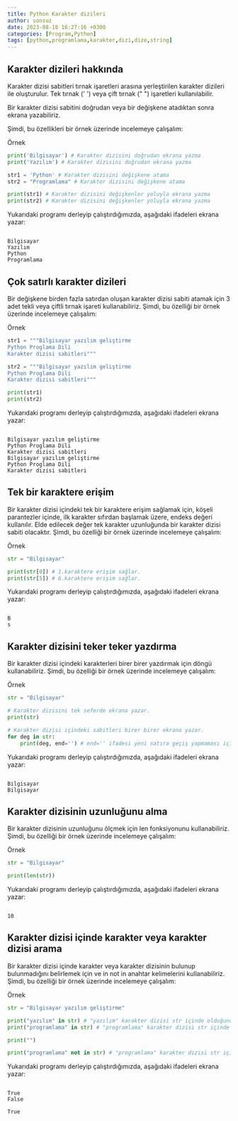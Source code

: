 ```yaml
---
title: Python Karakter dizileri
author: sonsuz
date: 2023-08-18 16:27:16 +0300
categories: [Program,Python]
tags: [python,programlama,karakter,dizi,dize,string]
---
```




## Karakter dizileri hakkında

Karakter dizisi sabitleri tırnak işaretleri arasına yerleştirilen karakter dizileri ile oluşturulur. Tek tırnak (' ') veya çift tırnak (" ") işaretleri kullanılabilir.

Bir karakter dizisi sabitini doğrudan veya bir değişkene atadıktan sonra ekrana yazabiliriz.

Şimdi, bu özellikleri bir örnek üzerinde incelemeye çalışalım:

Örnek

```py
print('Bilgisayar') # Karakter dizisini doğrudan ekrana yazma
print('Yazılım') # Karakter dizisini doğrudan ekrana yazma

str1 = 'Python' # Karakter dizisini değişkene atama
str2 = "Programlama" # Karakter dizisini değişkene atama

print(str1) # Karakter dizisini değişkenler yoluyla ekrana yazma
print(str2) # Karakter dizisini değişkenler yoluyla ekrana yazma


```

Yukarıdaki programı derleyip çalıştırdığımızda, aşağıdaki ifadeleri ekrana yazar:

```

Bilgisayar
Yazılım
Python
Programlama

```

## Çok satırlı karakter dizileri

Bir değişkene birden fazla satırdan oluşan karakter dizisi sabiti atamak için 3 adet tekli veya çiftli tırnak işareti kullanabiliriz. Şimdi, bu özelliği bir örnek üzerinde incelemeye çalışalım:

Örnek

```py
str1 = """Bilgisayar yazılım geliştirme
Python Proglama Dili
Karakter dizisi sabitleri"""

str2 = """Bilgisayar yazılım geliştirme
Python Proglama Dili
Karakter dizisi sabitleri"""

print(str1) 
print(str2) 


```

Yukarıdaki programı derleyip çalıştırdığımızda, aşağıdaki ifadeleri ekrana yazar:

```

Bilgisayar yazılım geliştirme
Python Proglama Dili
Karakter dizisi sabitleri
Bilgisayar yazılım geliştirme
Python Proglama Dili
Karakter dizisi sabitleri

```

## Tek bir karaktere erişim

Bir karakter dizisi içindeki tek bir karaktere erişim sağlamak için, köşeli parantezler içinde, ilk karakter sıfırdan başlamak üzere, endeks değeri kullanılır. Elde edilecek değer tek karakter uzunluğunda bir karakter dizisi sabiti olacaktır. Şimdi, bu özelliği bir örnek üzerinde incelemeye çalışalım:

Örnek

```py
str = "Bilgisayar"

print(str[0]) # 1.karaktere erişim sağlar. 
print(str[5]) # 6.karaktere erişim sağlar.


```

Yukarıdaki programı derleyip çalıştırdığımızda, aşağıdaki ifadeleri ekrana yazar:

```

B
s

```

## Karakter dizisini teker teker yazdırma

Bir karakter dizisi içindeki karakterleri birer birer yazdırmak için döngü kullanabiliriz. Şimdi, bu özelliği bir örnek üzerinde incelemeye çalışalım:

Örnek

```py
str = "Bilgisayar"

# Karakter dizisini tek seferde ekrana yazar.
print(str)

# Karakter dizisi içindeki sabitleri birer birer ekrana yazar.
for deg in str:
    print(deg, end='') # end='' ifadesi yeni satıra geçiş yapmaması için


```

Yukarıdaki programı derleyip çalıştırdığımızda, aşağıdaki ifadeleri ekrana yazar:

```

Bilgisayar
Bilgisayar

```

## Karakter dizisinin uzunluğunu alma

Bir karakter dizisinin uzunluğunu ölçmek için len fonksiyonunu kullanabiliriz. Şimdi, bu özelliği bir örnek üzerinde incelemeye çalışalım:

Örnek

```py
str = "Bilgisayar"

print(len(str))


```

Yukarıdaki programı derleyip çalıştırdığımızda, aşağıdaki ifadeleri ekrana yazar:

```

10

```

## Karakter dizisi içinde karakter veya karakter dizisi arama

Bir karakter dizisi içinde karakter veya karakter dizisinin bulunup bulunmadığını belirlemek için ve in not in anahtar kelimelerini kullanabiliriz. Şimdi, bu özelliği bir örnek üzerinde incelemeye çalışalım:

Örnek

```py
str = "Bilgisayar yazılım geliştirme"

print("yazılım" in str) # "yazılım" karakter dizisi str içinde olduğundan True değeri verir.
print("programlama" in str) # "programlama" karakter dizisi str içinde olmadığından False değeri verir.

print("")

print("programlama" not in str) # "programlama" karakter dizisi str içinde olmadığından True değeri verir.


```

Yukarıdaki programı derleyip çalıştırdığımızda, aşağıdaki ifadeleri ekrana yazar:

```

True
False

True

```
